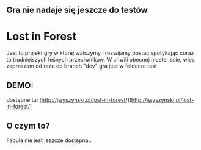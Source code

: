 ## Gra nie nadaje się jeszcze do testów

# Lost in Forest

Jest to projekt gry w ktorej walczymy i rozwijamy postac spotykając coraz to trudniejszych leśnych przeciwnikow.
W chwili obecnej master ssie, wiec zapraszam od razu do branch "dev" gra jest w folderze text

## DEMO:

dostępne tu: [http://jwyszynski.pl/lost-in-forest/](http://jwyszynski.pl/lost-in-forest/)

## O czym to?

Fabuła nie jest jeszcze dostępna..
